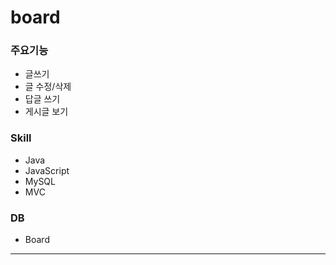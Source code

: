 # board

### 주요기능
* 글쓰기
* 글 수정/삭제
* 답글 쓰기
* 게시글 보기

### Skill
* Java
* JavaScript
* MySQL
* MVC

### DB
* Board

***
